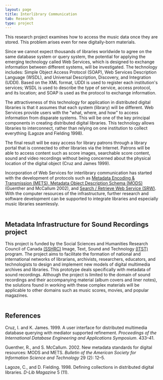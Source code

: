 ```yaml
---
layout: page
title: Interlibrary Communication
tab: Research
type: project
---
```


This research project examines how to access the music data once they are stored. This problem arises even for new digitally-born materials.

Since we cannot expect thousands of libraries worldwide to agree on the same database system or query system, the potential for applying the emerging technology called Web Services, which is designed to exchange information between different systems, will be investigated. The technology includes: Simple Object Access Protocol (SOAP), Web Services Description Language (WSDL), and Universal Description, Discovery, and Integration (UDDI). Based on the XML format, UDDI is used to register each institution's services; WSDL is used to describe the type of service, access protocol, and its location; and SOAP is used as the protocol to exchange information.

The attractiveness of this technology for application in distributed digital libraries is that it assumes that each system (library) will be different. Web Services provide users with the "what, where, and how" to access information from disparate systems. This will be one of the key principal components in creating distributed digital libraries. This technology allows libraries to interconnect, rather than relying on one institution to collect everything (Lagoze and Fielding 1998).

The final result will be easy access for library patrons through a library portal that is connected to other libraries via the Internet. Patrons will be able to access content such as score images, searchable score content, sound and video recordings without being concerned about the physical location of the digital object (Cruz and James 1999).

Incorporation of Web Services for interlibrary communication has started with the development of protocols such as [Metadata Encoding & Transmission (METS), Metadata Object Description Schema (MODS)](http://www.loc.gov/standards/mods/) (Guenther and McCallum 2002), and [Search / Retrieve Web Service (SRW)](http://www.loc.gov/standards/sru/). With the computer resources of the infrastructure, further research and software development can be supported to integrate libraries and especially music libraries seamlessly.  
<br>

## Metadata Infrastructure for Sound Recordings project

This project is funded by the Social Sciences and Humanities Research Council of Canada [(SSHRC)](http://www.sshrc-crsh.gc.ca/) Image, Text, Sound and Technology [(ITST)](http://www.sshrc-crsh.gc.ca/funding-financement/programs-programmes/itst/research_grants-subventions_recherche-eng.aspx) program. The project aims to facilitate the formation of national and international networks of librarians, archivists, researchers, educators, and technologists to design and implement new models of digital multimedia archives and libraries. This prototype deals specifically with metadata of sound recordings. Although the project is limited to the domain of sound recordings and their accompanying material (album covers and liner notes), the solutions found in working with these complex materials will be applicable to other domains such as music scores, movies, and popular magazines.  
<br>

## References

Cruz, I. and K. James. 1999. A user interface for distributed multimedia database querying with mediator supported refinement. _Proceedings of the International Database Engineering and Applications Symposium_. 433–41.

Guenther, R., and S. McCallum. 2002. New metadata standards for digital resources: MODS and METS. _Bulletin of the American Society for Information Science and Technology_ 29 (2): 12–5.

Lagoze, C., and D. Fielding. 1998. Defining collections in distributed digital libraries. _D-Lib Magazine_ 5 (11).
